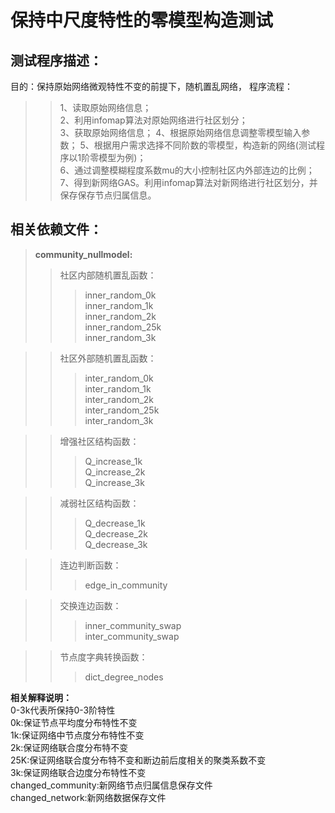 # **保持中尺度特性的零模型构造测试**  
## 测试程序描述：  
目的：保持原始网络微观特性不变的前提下，随机置乱网络， 
程序流程： 
>> 1、读取原始网络信息；  
>> 2、利用infomap算法对原始网络进行社区划分；    
>> 3、获取原始网络信息； 
>> 4、根据原始网络信息调整零模型输入参数；
>> 5、根据用户需求选择不同阶数的零模型，构造新的网络(测试程序以1阶零模型为例)；  
>> 6、通过调整模糊程度系数mu的大小控制社区内外部连边的比例；
>> 7、得到新网络GAS。利用infomap算法对新网络进行社区划分，并保存保存节点归属信息。   
## 相关依赖文件： 
>**community_nullmodel:**
>>社区内部随机置乱函数：  
>>>inner_random_0k  
>>>inner_random_1k  
>>>inner_random_2k  
>>>inner_random_25k  
>>>inner_random_3k  

>>社区外部随机置乱函数：  
>>>inter_random_0k  
>>>inter_random_1k  
>>>inter_random_2k  
>>>inter_random_25k  
>>>inter_random_3k  

>>增强社区结构函数：  
>>>Q_increase_1k  
>>>Q_increase_2k  
>>>Q_increase_3k  

>>减弱社区结构函数：  
>>>Q_decrease_1k  
>>>Q_decrease_2k  
>>>Q_decrease_3k  

>>连边判断函数：  
>>>edge_in_community   

>>交换连边函数：  
>>>inner_community_swap    
>>>inter_community_swap  

>>节点度字典转换函数：  
>>>dict_degree_nodes  

**相关解释说明：**  
0-3k代表所保持0-3阶特性  
0k:保证节点平均度分布特性不变  
1k:保证网络中节点度分布特性不变  
2k:保证网络联合度分布特不变    
25K:保证网络联合度分布特不变和断边前后度相关的聚类系数不变  
3k:保证网络联合边度分布特性不变  
changed_community:新网络节点归属信息保存文件  
changed_network:新网络数据保存文件  
